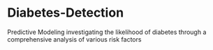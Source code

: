 # Diabetes-Detection
Predictive Modeling investigating the likelihood of diabetes through a comprehensive analysis of various risk factors
